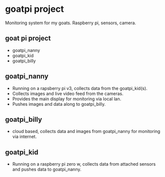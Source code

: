 # goatpi project
Monitoring system for my goats.  Raspberry pi, sensors, camera.

## goat pi project
* goatpi_nanny
* goatpi_kid
* goatpi_billy

## goatpi_nanny
* Running on a rapsberry pi v3, collects data from the goatpi_kid(s).
* Collects images and live video feed from the cameras.
* Provides the main display for monitoring via local lan.
* Pushes images and data along to goatpi_billy.

## goatpi_billy
* cloud based, collects data and images from goatpi_nanny for monitoring via internet.

## goatpi_kid
* Running on a raspberry pi zero w, collects data from attached sensors and pushes data to goatpi_nanny.